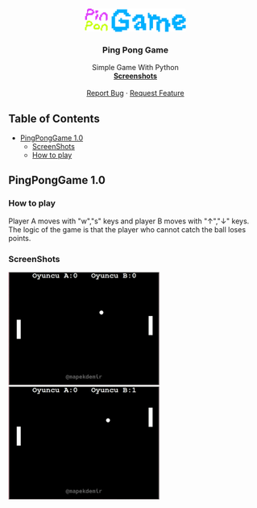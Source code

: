 
<!-- PROJECT LOGO -->
<br />
<p align="center">
  <a href="https://github.com/mapekdemir/PingPongGame">
    <img src="/logo.png" alt="Logo" width="200" >
  </a>

  <h3 align="center">Ping Pong Game</h3>

  <p align="center">
    Simple Game With Python
    <br />
    <a href="#ScreenShots"><strong>Screenshots</strong></a>
    <br />
    <br />
    <a href="https://github.com/mapekdemir/PingPongGame/issues">Report Bug</a>
    ·
    <a href="https://github.com/mapekdemir/PingPongGame/issues">Request Feature</a>
  </p>
</p>



<!-- TABLE OF CONTENTS -->
## Table of Contents

* [PingPongGame 1.0]()
  * [ScreenShots]()
  * [How to play]()



<!-- PingPongGame 1.0 -->
## PingPongGame 1.0

### How to play
Player A moves with "w","s" keys and player B moves with "↑","↓" keys.
The logic of the game is that the player who cannot catch the ball loses points.

### ScreenShots

<img src="https://raw.githubusercontent.com/mapekdemir/PingPongGame/main/PingPongGame1.0/ScreenShot/ScreenShot1.jpg" width="300" height="224"><img src="https://raw.githubusercontent.com/mapekdemir/PingPongGame/main/PingPongGame1.0/ScreenShot/ScreenShot2.jpg" width="300" height="224">

##
